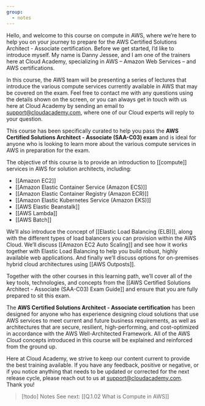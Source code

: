 ```yaml
---
group:
  - notes
---
```

Hello, and welcome to this course on compute in AWS, where we’re here to help you on your journey to prepare for the AWS Certified Solutions Architect - Associate certification. Before we get started, I’d like to introduce myself. My name is Danny Jessee, and I am one of the trainers here at Cloud Academy, specializing in AWS – Amazon Web Services – and AWS certifications.

In this course, the AWS team will be presenting a series of lectures that introduce the various compute services currently available in AWS that may be covered on the exam. Feel free to contact me with any questions using the details shown on the screen, or you can always get in touch with us here at Cloud Academy by sending an email to support@cloudacademy.com, where one of our Cloud experts will reply to your question.

This course has been specifically curated to help you pass the **AWS Certified Solutions Architect - Associate (SAA-C03) exam** and is ideal for anyone who is looking to learn more about the various compute services in AWS in preparation for the exam.

The objective of this course is to provide an introduction to [[compute]] services in AWS for solution architects, including:
- [[Amazon EC2]]
- [[Amazon Elastic Container Service (Amazon ECS)]]
- [[Amazon Elastic Container Registry (Amazon ECR)]]
- [[Amazon Elastic Kubernetes Service (Amazon EKS)]]
- [[AWS Elastic Beanstalk]]
- [[AWS Lambda]]
- [[AWS Batch]]

We’ll also introduce the concept of [[Elastic Load Balancing (ELB)]], along with the different types of load balancers you can provision within the AWS Cloud. We’ll discuss [[Amazon EC2 Auto Scaling]] and see how it works together with Elastic Load Balancing to help you build robust, highly available web applications. And finally we’ll discuss options for on-premises hybrid cloud architectures using [[AWS Outposts]].

Together with the other courses in this learning path, we’ll cover all of the key tools, technologies, and concepts from the [[AWS Certified Solutions Architect - Associate (SAA-C03) Exam Guide]] and ensure that you are fully prepared to sit this exam.

The **AWS Certified Solutions Architect - Associate certification** has been designed for anyone who has experience designing cloud solutions that use AWS services to meet current and future business requirements, as well as architectures that are secure, resilient, high-performing, and cost-optimized in accordance with the AWS Well-Architected Framework. All of the AWS Cloud concepts introduced in this course will be explained and reinforced from the ground up.

Here at Cloud Academy, we strive to keep our content current to provide the best training available. If you have any feedback, positive or negative, or if you notice anything that needs to be updated or corrected for the next release cycle, please reach out to us at support@cloudacademy.com. Thank you!

>[!todo] Notes
> See next: [[Q.1.02 What is Compute in AWS]]